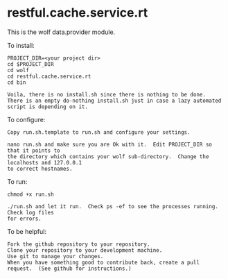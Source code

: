restful.cache.service.rt
========================

This is the wolf data.provider module.

To install:
```
PROJECT_DIR=<your project dir>
cd $PROJECT_DIR
cd wolf
cd restful.cache.service.rt
cd bin

Voila, there is no install.sh since there is nothing to be done.
There is an empty do-nothing install.sh just in case a lazy automated
script is depending on it.

```

To configure:
```
Copy run.sh.template to run.sh and configure your settings.

nano run.sh and make sure you are Ok with it.  Edit PROJECT_DIR so that it points to
the directory which contains your wolf sub-directory.  Change the localhosts and 127.0.0.1
to correct hostnames.
```

To run:
```
chmod +x run.sh

./run.sh and let it run.  Check ps -ef to see the processes running.  Check log files
for errors.
```

To be helpful:
```
Fork the github repository to your repository.
Clone your repository to your development machine.
Use git to manage your changes.
When you have something good to contribute back, create a pull request.  (See github for instructions.)

